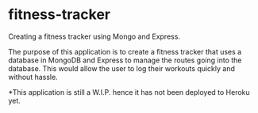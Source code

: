 # fitness-tracker
Creating a fitness tracker using Mongo and Express.

The purpose of this application is to create a fitness tracker that uses a database in MongoDB and Express to manage the routes going into the database.  This would allow the user to log their workouts quickly and without hassle.

*This application is still a W.I.P. hence it has not been deployed to Heroku yet. 
